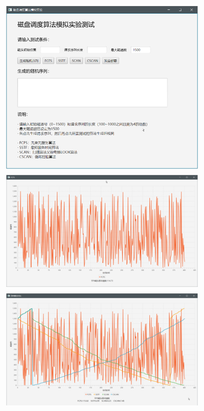 ![image-20200529165422277](README.assets/image-20200529165422277.png)



![image-20200529165504194](README.assets/image-20200529165504194.png)



![image-20200529165517462](README.assets/image-20200529165517462.png)